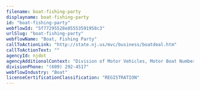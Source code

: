 ```yaml
---
filename: boat-fishing-party
displayname: boat-fishing-party
id: "boat-fishing-party"
webflowId: "5f77295528e85553591958c3"
urlSlug: "boat-fishing-party"
webflowName: "Boat, Fishing Party"
callToActionLink: "http://state.nj.us/mvc/business/boatdeal.htm"
callToActionText: ""
agencyId: njdot
agencyAdditionalContext: "Division of Motor Vehicles, Motor Boat Numbering Section"
divisionPhone: "(609) 292-4517"
webflowIndustry: "Boat"
licenseCertificationClassification: "REGISTRATION"
---
```

